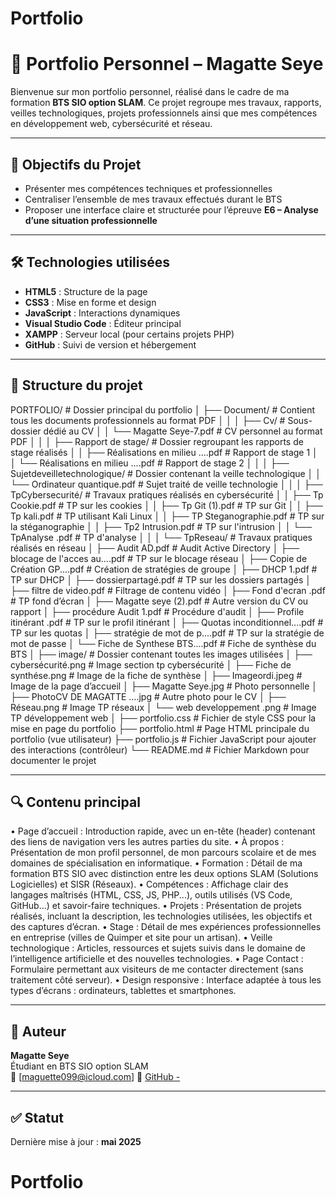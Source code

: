 # Portfolio
# 📁 Portfolio Personnel – Magatte Seye

Bienvenue sur mon portfolio personnel, réalisé dans le cadre de ma formation **BTS SIO option SLAM**. Ce projet regroupe mes travaux, rapports, veilles technologiques, projets professionnels ainsi que mes compétences en développement web, cybersécurité et réseau.

---

## 🧠 Objectifs du Projet

- Présenter mes compétences techniques et professionnelles
- Centraliser l’ensemble de mes travaux effectués durant le BTS
- Proposer une interface claire et structurée pour l’épreuve **E6 – Analyse d’une situation professionnelle**

---

## 🛠️ Technologies utilisées

- **HTML5** : Structure de la page
- **CSS3** : Mise en forme et design
- **JavaScript** : Interactions dynamiques
- **Visual Studio Code** : Éditeur principal
- **XAMPP** : Serveur local (pour certains projets PHP)
- **GitHub** : Suivi de version et hébergement

---

## 📂 Structure du projet

PORTFOLIO/                                                     # Dossier principal du portfolio
│
├── Document/                                                   # Contient tous les documents professionnels au format PDF
│   │
│   ├── Cv/                                                             # Sous-dossier dédié au CV
│   │   └── Magatte Seye-7.pdf                                # CV personnel au format PDF
│   │
│   ├── Rapport de stage/                                         # Dossier regroupant les rapports de stage réalisés
│   │   ├── Réalisations en milieu ....pdf                   # Rapport de stage 1 
│   │   └── Réalisations en milieu ....pdf                   # Rapport de stage 2 
│   │
│   ├── Sujetdeveilletechnologique/                         # Dossier contenant la veille technologique
│   │   └── Ordinateur quantique.pdf                        # Sujet traité de veille technologie
│   │
│   ├── TpCybersecurité/                                    # Travaux pratiques réalisés en cybersécurité
│   │   ├── Tp Cookie.pdf                                    # TP sur les cookies
│   │   ├── Tp Git (1).pdf                                      # TP sur Git
│   │   ├── Tp kali.pdf                                           # TP utilisant Kali Linux
│   │   ├── TP Steganographie.pdf                      # TP sur la stéganographie
│   │   ├── Tp2 Intrusion.pdf                                # TP sur l'intrusion
│   │   └── TpAnalyse .pdf                                   # TP d'analyse 
│   │
│   └── TpReseau/                                                # Travaux pratiques réalisés en réseau
│       ├── Audit AD.pdf                                         # Audit Active Directory
│       ├── blocage de l'acces au....pdf                  # TP sur le blocage réseau 
│       ├── Copie de Création GP....pdf                 # Création de stratégies de groupe 
│       ├── DHCP 1.pdf                                          # TP sur DHCP
│       ├── dossierpartagé.pdf                               # TP sur les dossiers partagés
│       ├── filtre de video.pdf                                 # Filtrage de contenu vidéo
│       ├── Fond d'ecran .pdf                                # TP fond d’écran
│       ├── Magatte seye (2).pdf                           # Autre version du CV ou rapport 
│       ├── procédure Audit 1.pdf                          # Procédure d'audit
│       ├── Profile itinérant .pdf                             # TP sur le profil itinérant
│       ├── Quotas inconditionnel....pdf                # TP sur les quotas 
│       ├── stratégie de mot de p....pdf                 # TP sur la stratégie de mot de passe
│       └── Fiche de Synthese BTS....pdf             # Fiche de synthèse du BTS 
│
├── image/                                                         # Dossier contenant toutes les images utilisées
│   ├── cybersécurité.png                                  # Image section tp cybersécurité
│   ├── Fiche de synthése.png                          # Image de la fiche de synthèse
│   ├── Imageordi.jpeg                                      # Image de la page d’accueil
│   ├── Magatte Seye.jpg                                  # Photo personnelle
│   ├── PhotoCV DE MAGATTE ....jpg             # Autre photo pour le CV 
│   ├── Réseau.png                                          # Image TP réseaux
│   └── web developpement .png                     # Image TP développement web 
│
├── portfolio.css                                               # Fichier de style CSS pour la mise en page du portfolio
├── portfolio.html                                              # Page HTML principale du portfolio (vue utilisateur)
├── portfolio.js                                                  # Fichier JavaScript pour ajouter des interactions (contrôleur)
└── README.md                                             # Fichier Markdown pour documenter le projet


---

## 🔍 Contenu principal

•	Page d’accueil : Introduction rapide, avec un en-tête (header) contenant des liens de navigation vers les autres parties du site.
•	À propos : Présentation de mon profil personnel, de mon parcours scolaire et de mes domaines de spécialisation en informatique.
•	Formation : Détail de ma formation BTS SIO avec distinction entre les deux options SLAM (Solutions Logicielles) et SISR (Réseaux).
•	Compétences : Affichage clair des langages maîtrisés (HTML, CSS, JS, PHP...), outils utilisés (VS Code, GitHub…) et savoir-faire techniques.
•	Projets : Présentation de projets réalisés, incluant la description, les technologies utilisées, les objectifs et des captures d’écran.
•	Stage : Détail de mes expériences professionnelles en entreprise (villes de Quimper et site pour un artisan).
•	 Veille technologique : Articles, ressources et sujets suivis dans le domaine de l’intelligence artificielle et des nouvelles technologies.
•	Page Contact : Formulaire permettant aux visiteurs de me contacter directement (sans traitement côté serveur).
•	Design responsive : Interface adaptée à tous les types d’écrans : ordinateurs, tablettes et smartphones.

---

## 📌 Auteur

**Magatte Seye**  
Étudiant en BTS SIO option SLAM  
📧 [maguette099@icloud.com]
🔗 [GitHub - ](https://github.com/Groupe6VNB/Portfolio.git)

---

## ✅ Statut


Dernière mise à jour : **mai 2025**

# Portfolio
